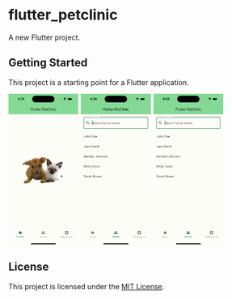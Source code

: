 # flutter_petclinic

A new Flutter project.

## Getting Started

This project is a starting point for a Flutter application.

<div style="display: flex; gap: 5px;">
    <img src="assets/screenshot_home.png" alt="Home Page" height="300px">
    <img src="assets/screenshot_find_owner_focused.png" alt="Find Owner" height="300px">
    <img src="assets/screenshot_veterinarian.png" alt="Veterinarian" height="300px">
</div>

## License

This project is licensed under the [MIT License](LICENSE).
